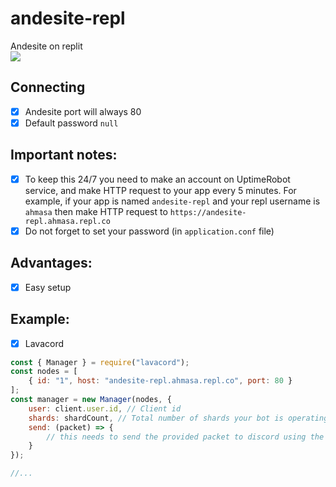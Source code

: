 # andesite-repl
Andesite on replit
<br>
<a href="https://repl.it/github/kagchi/lavalink-repl"><img src="https://img.shields.io/badge/REPL-FORK-green"></a>
## Connecting
- [x] Andesite port will always 80 
- [x] Default password `null`

## Important notes:
- [x] To keep this 24/7 you need to make an account on UptimeRobot service, and make HTTP request to your app every 5 minutes. For example, if your app is named `andesite-repl` and your repl username is `ahmasa` then make HTTP request to `https://andesite-repl.ahmasa.repl.co`
- [x] Do not forget to set your password (in `application.conf` file)

## Advantages:
- [x] Easy setup

## Example:
- [x] Lavacord
```js
const { Manager } = require("lavacord");
const nodes = [
    { id: "1", host: "andesite-repl.ahmasa.repl.co", port: 80 }
];
const manager = new Manager(nodes, {
    user: client.user.id, // Client id
    shards: shardCount, // Total number of shards your bot is operating on
    send: (packet) => {
        // this needs to send the provided packet to discord using the method from your library. use the @lavacord package for the discord library you use if you don't understand this
    }
});

//...
```
